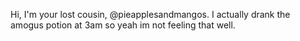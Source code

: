 Hi, I'm your lost cousin, @pieapplesandmangos. I actually drank the amogus potion at 3am so yeah im not feeling that well.
